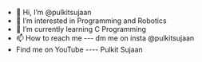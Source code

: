 - 👋 Hi, I’m @pulkitsujaan
- 👀 I’m interested in Programming and Robotics
- 🌱 I’m currently learning C Programming 
- 📫 How to reach me --- dm me on insta @pulkitsujaan
- Find me on YouTube ---- Pulkit Sujaan
<!---
pulkitsujaan/pulkitsujaan is a ✨ special ✨ repository because its `README.md` (this file) appears on your GitHub profile.
You can click the Preview link to take a look at your changes.
--->

